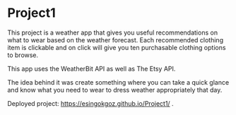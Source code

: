 # Project1

This project is a weather app that gives you useful recommendations on what to wear based on the weather forecast. Each recommended clothing item is clickable and on click will give you ten purchasable clothing options to browse. 

This app uses the WeatherBit API as well as The Etsy API. 

The idea behind it was create something where you can take a quick glance and know what you need to wear to dress weather appropriately that day. 

Deployed project: https://esingokgoz.github.io/Project1/ . 


